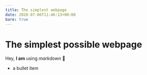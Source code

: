 ```yaml
---
title: The simplest webpage
date: 2020-07-06T11:46:13+00:00
bare: true
---
```


# The simplest possible webpage

Hey, **I am** using *markdown* 🙂

- a bullet item
